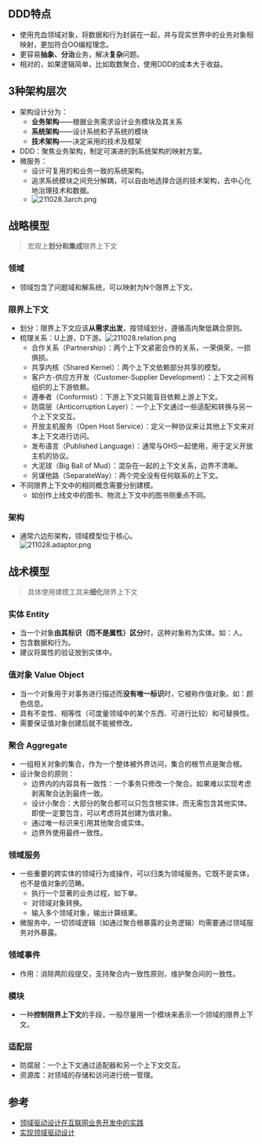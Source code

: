 ## DDD特点 ###
- 使用充血领域对象，将数据和行为封装在一起，并与现实世界中的业务对象相映射，更加符合OO编程理念。
- 更容易**抽象、分治**业务，解决**复杂**问题。
- 相对的，如果逻辑简单，比如取数聚合，使用DDD的成本大于收益。

## 3种架构层次 ##
- 架构设计分为：
  - **业务架构**——根据业务需求设计业务模块及其关系
  - **系统架构**——设计系统和子系统的模块
  - **技术架构**——决定采用的技术及框架
- DDD：聚焦业务架构，制定可演进的到系统架构的映射方案。
- 微服务：
  - 设计可复用的和业务一致的系统架构。
  - 追求系统模块之间充分解耦，可以自由地选择合适的技术架构，去中心化地治理技术和数据。
  - ![211028.3arch.png](https://img-blog.csdnimg.cn/f4275f78a6a3419da753a8af57910e62.png)

## 战略模型 ##
> 宏观上**划分和集成**限界上下文

### 领域 ###
- 领域包含了问题域和解系统，可以映射为N个限界上下文。

### 限界上下文 ###
- 划分：限界上下文应该**从需求出发**，按领域划分，遵循高内聚低耦合原则。
- 梳理关系：U上游，D下游。![211028.relation.png](https://img-blog.csdnimg.cn/a14161a3e8e7454ba93f2d0b121e35dd.png)
  - 合作关系（Partnership）：两个上下文紧密合作的关系，一荣俱荣，一损俱损。
  - 共享内核（Shared Kernel）：两个上下文依赖部分共享的模型。
  - 客户方-供应方开发（Customer-Supplier Development）：上下文之间有组织的上下游依赖。
  - 遵奉者（Conformist）：下游上下文只能盲目依赖上游上下文。
  - 防腐层（Anticorruption Layer）：一个上下文通过一些适配和转换与另一个上下文交互。
  - 开放主机服务（Open Host Service）：定义一种协议来让其他上下文来对本上下文进行访问。
  - 发布语言（Published Language）：通常与OHS一起使用，用于定义开放主机的协议。
  - 大泥球（Big Ball of Mud）：混杂在一起的上下文关系，边界不清晰。
  - 另谋他路（SeparateWay）：两个完全没有任何联系的上下文。
- 不同限界上下文中的相同概念需要分别建模。
  - 如创作上线文中的图书、物流上下文中的图书侧重点不同。

### 架构 ###
- 通常六边形架构，领域模型位于核心。<br>![211028.adaptor.png](https://img-blog.csdnimg.cn/7910fcccc3414370abde3d441aea3247.png)

## 战术模型 ##
> 具体使用建模工具来**细化**限界上下文

### 实体 Entity ###
- 当一个对象**由其标识（而不是属性）区分**时，这种对象称为实体。如：人。
- 包含数据和行为。
- 建议将属性的验证放到实体中。

### 值对象 Value Object ###
- 当一个对象用于对事务进行描述而**没有唯一标识**时，它被称作值对象。如：颜色信息。
- 具有不变性、相等性（可度量领域中的某个东西、可进行比较）和可替换性。
- 需要保证值对象创建后就不能被修改。

### 聚合 Aggregate ###
- 一组相关对象的集合，作为一个整体被外界访问，集合的根节点是聚合根。
- 设计聚合的原则：
  - 边界内的内容具有一致性：一个事务只修改一个聚合。如果难以实现考虑剥离聚合达到最终一致。
  - 设计小聚合：大部分的聚合都可以只包含根实体，而无需包含其他实体。即使一定要包含，可以考虑将其创建为值对象。
  - 通过唯一标识来引用其他聚合或实体。
  - 边界外使用最终一致性。

### 领域服务 ###
- 一些重要的跨实体的领域行为或操作，可以归类为领域服务。它既不是实体，也不是值对象的范畴。
  - 执行一个显著的业务过程，如下单。
  - 对领域对象转换。
  - 输入多个领域对象，输出计算结果。
- 微服务中，一切领域逻辑（如通过聚合根暴露的业务逻辑）均需要通过领域服务对外暴露。

### 领域事件 ###
- 作用：消除两阶段提交，支持聚合内一致性原则，维护聚合间的一致性。

### 模块 ###
- 一种**控制限界上下文**的手段，一般尽量用一个模块来表示一个领域的限界上下文。

### 适配层 ###
- 防腐层：一个上下文通过适配器和另一个上下文交互。
- 资源库：对领域的存储和访问进行统一管理。

## 参考 ##
- [领域驱动设计在互联网业务开发中的实践](https://tech.meituan.com/2017/12/22/ddd-in-practice.html)
- [实现领域驱动设计](https://book.douban.com/subject/25844633/)